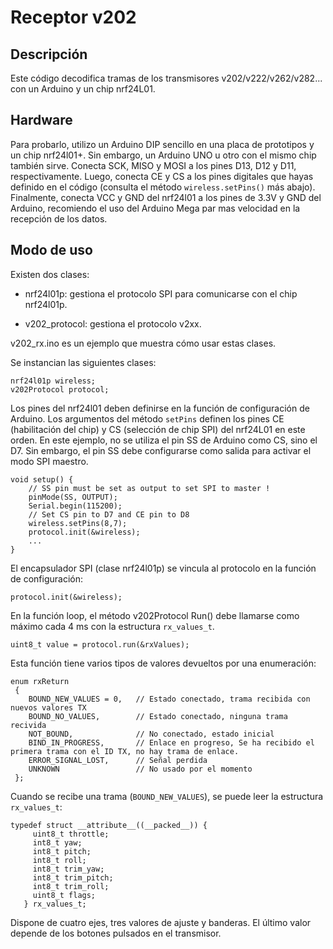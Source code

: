 Receptor v202
==========

Descripción
--------------------

Este código decodifica tramas de los transmisores v202/v222/v262/v282... con un Arduino y un chip nrf24L01.

Hardware
--------------------

Para probarlo, utilizo un Arduino DIP sencillo en una placa de prototipos y un chip nrf24l01+. Sin embargo, un Arduino UNO u otro con el mismo chip también sirve. Conecta SCK, MISO y MOSI a los pines D13, D12 y D11, respectivamente. Luego, conecta CE y CS a los pines digitales que hayas definido en el código (consulta el método `wireless.setPins()` más abajo). Finalmente, conecta VCC y GND del nrf24l01 a los pines de 3.3V y GND del Arduino, recomiendo el uso del Arduino Mega par mas velocidad en la recepción de los datos.

Modo de uso
--------------------

Existen dos clases:

  * nrf24l01p: gestiona el protocolo SPI para comunicarse con el chip nrf24l01p.

  * v202_protocol: gestiona el protocolo v2xx.

v202_rx.ino es un ejemplo que muestra cómo usar estas clases.

Se instancian las siguientes clases:

    nrf24l01p wireless;
    v202Protocol protocol;

Los pines del nrf24l01 deben definirse en la función de configuración de Arduino. Los argumentos del método `setPins` definen los pines CE (habilitación del chip) y CS (selección de chip SPI) del nrf24L01 en este orden. En este ejemplo, no se utiliza el pin SS de Arduino como CS, sino el D7. Sin embargo, el pin SS debe configurarse como salida para activar el modo SPI maestro.

    void setup() {
        // SS pin must be set as output to set SPI to master !
        pinMode(SS, OUTPUT);
        Serial.begin(115200);
        // Set CS pin to D7 and CE pin to D8
        wireless.setPins(8,7);
        protocol.init(&wireless);
        ...
    }

El encapsulador SPI (clase nrf24l01p) se vincula al protocolo en la función de configuración:

    protocol.init(&wireless);

En la función loop, el método v202Protocol Run() debe llamarse como máximo cada 4 ms con la estructura `rx_values_t`.

    uint8_t value = protocol.run(&rxValues);

Esta función tiene varios tipos de valores devueltos por una enumeración:

    enum rxReturn
     {
        BOUND_NEW_VALUES = 0,   // Estado conectado, trama recibida con nuevos valores TX
        BOUND_NO_VALUES,        // Estado conectado, ninguna trama recivida
        NOT_BOUND,              // No conectado, estado inicial
        BIND_IN_PROGRESS,       // Enlace en progreso, Se ha recibido el primera trama con el ID TX, no hay trama de enlace.
        ERROR_SIGNAL_LOST,      // Señal perdida
        UNKNOWN                 // No usado por el momento
     };

Cuando se recibe una trama (`BOUND_NEW_VALUES`), se puede leer la estructura `rx_values_t`:

    typedef struct __attribute__((__packed__)) {
         uint8_t throttle;
         int8_t yaw;
         int8_t pitch;
         int8_t roll;
         int8_t trim_yaw;
         int8_t trim_pitch;
         int8_t trim_roll;
         uint8_t flags;
       } rx_values_t;

Dispone de cuatro ejes, tres valores de ajuste y banderas. El último valor depende de los botones pulsados ​​en el transmisor.

